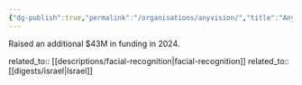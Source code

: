 ```yaml
---
{"dg-publish":true,"permalink":"/organisations/anyvision/","title":"AnyVision"}
---
```



Raised an additional $43M in funding in 2024.

related_to:: [[descriptions/facial-recognition\|facial-recognition]]
related_to:: [[digests/israel\|Israel]]
